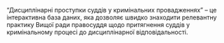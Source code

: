 “Дисциплінарні проступки суддів у кримінальних провадженнях” – це інтерактивна база даних, яка дозволяє швидко знаходити релевантну практику Вищої ради правосуддя щодо притягнення суддів у кримінальному процесі до дисциплінарної відповідальності.
